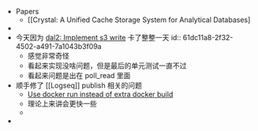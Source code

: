 - Papers
	- [[Crystal: A Unified Cache Storage System for Analytical Databases]
-
- 今天因为 [dal2: Implement s3 write](https://github.com/datafuselabs/databend/pull/3821) 卡了整整一天
  id:: 61dc11a8-2f32-4502-a491-7a1043b3f09a
	- 感觉非常奇怪
	- 看起来实现没啥问题，但是最后的单元测试一直不过
	- 看起来问题是出在 poll_read 里面
- 顺手修了 [[Logseq]] publish 相关的问题
	- [Use docker run instead of extra docker build](https://github.com/pengx17/logseq-publish/pull/5)
	- 理论上来讲会更快一些
	-
-
